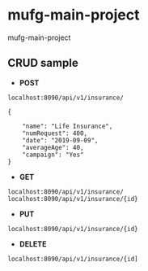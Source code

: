 # mufg-main-project
mufg-main-project

## CRUD sample

* **POST**
```
localhost:8090/api/v1/insurance/
```
    {
        
        "name": "Life Insurance",
        "numRequest": 400,
        "date": "2019-09-09",
        "averageAge": 40,
        "campaign": "Yes"
    }
    

* **GET**
```
localhost:8090/api/v1/insurance/
localhost:8090/api/v1/insurance/{id}
```

* **PUT**
```
localhost:8090/api/v1/insurance/{id}
```

* **DELETE**
```
localhost:8090/api/v1/insurance/{id]
```




